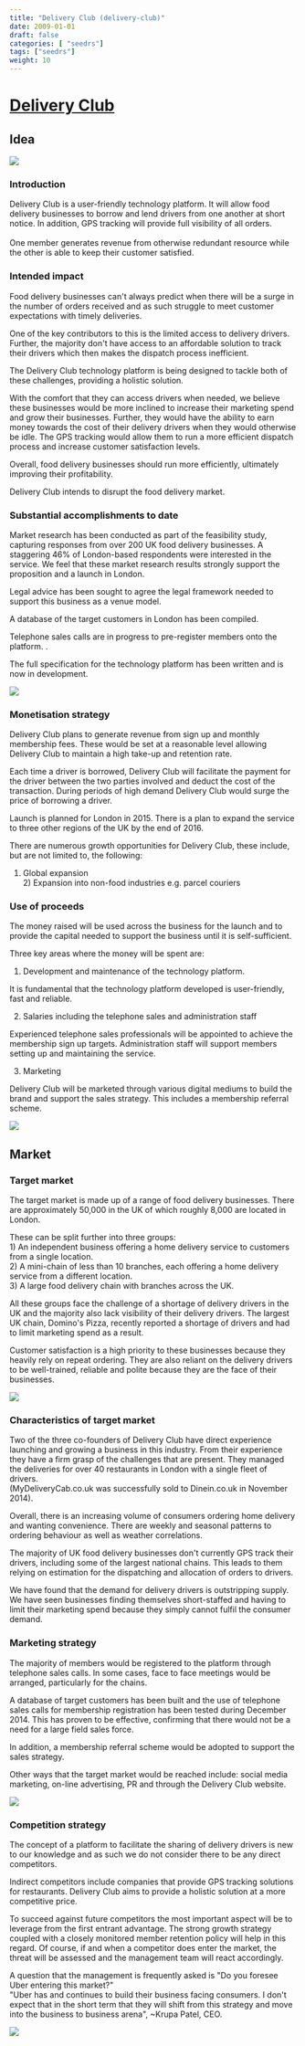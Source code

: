 ```yaml
---
title: "Delivery Club (delivery-club)"
date: 2009-01-01
draft: false
categories: [ "seedrs"]
tags: ["seedrs"]
weight: 10
---
```


# [Delivery Club](https://www.seedrs.com/delivery-club)

## Idea

![](/img/seedrs/uploads/startup/section_image/image/3085/7jut2vor1nimlqx0ggof8lc3b34hsg0/01._Logo.png?w=600&fit=clip&s=469ba63d8c2fc4e9893655ae01e3b7a2)

### Introduction

Delivery Club is a user-friendly technology platform. It will allow food delivery businesses to borrow and lend drivers from one another at short notice. In addition, GPS tracking will provide full visibility of all orders. <br> <br>One member generates revenue from otherwise redundant resource while the other is able to keep their customer satisfied.

### Intended impact

Food delivery businesses can't always predict when there will be a surge in the number of orders received and as such struggle to meet customer expectations with timely deliveries.

One of the key contributors to this is the limited access to delivery drivers. Further, the majority don't have access to an affordable solution to track their drivers which then makes the dispatch process inefficient.

The Delivery Club technology platform is being designed to tackle both of these challenges, providing a holistic solution.

With the comfort that they can access drivers when needed, we believe these businesses would be more inclined to increase their marketing spend and grow their businesses. Further, they would have the ability to earn money towards the cost of their delivery drivers when they would otherwise be idle. The GPS tracking would allow them to run a more efficient dispatch process and increase customer satisfaction levels.

Overall, food delivery businesses should run more efficiently, ultimately improving their profitability.

Delivery Club intends to disrupt the food delivery market.

### Substantial accomplishments to date

Market research has been conducted as part of the feasibility study, capturing responses from over 200 UK food delivery businesses. A staggering 46% of London-based respondents were interested in the service. We feel that these market research results strongly support the proposition and a launch in London.

Legal advice has been sought to agree the legal framework needed to support this business as a venue model.

A database of the target customers in London has been compiled.

Telephone sales calls are in progress to pre-register members onto the platform. .

The full specification for the technology platform has been written and is now in development.

![](/img/seedrs/uploads/startup/section_image/image/3086/oq2uyrfag0vliqwm698kovestygb6u8/02._Progress_so_far.png?rect=8%2C8%2C482%2C292&w=600&fit=clip&s=cf5bb8965ff6cf2811fe504875c12543)

### Monetisation strategy

Delivery Club plans to generate revenue from sign up and monthly membership fees. These would be set at a reasonable level allowing Delivery Club to maintain a high take-up and retention rate.

Each time a driver is borrowed, Delivery Club will facilitate the payment for the driver between the two parties involved and deduct the cost of the transaction. During periods of high demand Delivery Club would surge the price of borrowing a driver.

Launch is planned for London in 2015. There is a plan to expand the service to three other regions of the UK by the end of 2016.

There are numerous growth opportunities for Delivery Club, these include, but are not limited to, the following:

1) Global expansion <br>2) Expansion into non-food industries e.g. parcel couriers

### Use of proceeds

The money raised will be used across the business for the launch and to provide the capital needed to support the business until it is self-sufficient.

Three key areas where the money will be spent are:

1) Development and maintenance of the technology platform.

It is fundamental that the technology platform developed is user-friendly, fast and reliable.

2) Salaries including the telephone sales and administration staff

Experienced telephone sales professionals will be appointed to achieve the membership sign up targets. Administration staff will support members setting up and maintaining the service.

3) Marketing

Delivery Club will be marketed through various digital mediums to build the brand and support the sales strategy. This includes a membership referral scheme.

![](/img/seedrs/uploads/startup/section_image/image/3087/l84aulbb2fov0pbifu5h44ajvsxjlgc/03._Use_of_Investment.png?w=600&fit=clip&s=9f46432003c113e75c19042c2d61ec79)

## Market

### Target market

The target market is made up of a range of food delivery businesses. There are approximately 50,000 in the UK of which roughly 8,000 are located in London.

These can be split further into three groups: <br>1) An independent business offering a home delivery service to customers from a single location. <br>2) A mini-chain of less than 10 branches, each offering a home delivery service from a different location. <br>3) A large food delivery chain with branches across the UK.

All these groups face the challenge of a shortage of delivery drivers in the UK and the majority also lack visibility of their delivery drivers. The largest UK chain, Domino's Pizza, recently reported a shortage of drivers and had to limit marketing spend as a result.

Customer satisfaction is a high priority to these businesses because they heavily rely on repeat ordering. They are also reliant on the delivery drivers to be well-trained, reliable and polite because they are the face of their businesses.

![](/img/seedrs/uploads/startup/section_image/image/3090/c3m8pkclp1l6om1qdm7niij6bhzvzao/06._Dominos_Quote.png?w=600&fit=clip&s=000c6862c69d04d9767e095f6db41448)

### Characteristics of target market

Two of the three co-founders of Delivery Club have direct experience launching and growing a business in this industry. From their experience they have a firm grasp of the challenges that are present. They managed the deliveries for over 40 restaurants in London with a single fleet of drivers. <br>(MyDeliveryCab.co.uk was successfully sold to Dinein.co.uk in November 2014).

Overall, there is an increasing volume of consumers ordering home delivery and wanting convenience. There are weekly and seasonal patterns to ordering behaviour as well as weather correlations.

The majority of UK food delivery businesses don't currently GPS track their drivers, including some of the largest national chains. This leads to them relying on estimation for the dispatching and allocation of orders to drivers.

We have found that the demand for delivery drivers is outstripping supply. We have seen businesses finding themselves short-staffed and having to limit their marketing spend because they simply cannot fulfil the consumer demand.

### Marketing strategy

The majority of members would be registered to the platform through telephone sales calls. In some cases, face to face meetings would be arranged, particularly for the chains.

A database of target customers has been built and the use of telephone sales calls for membership registration has been tested during December 2014. This has proven to be effective, confirming that there would not be a need for a large field sales force.

In addition, a membership referral scheme would be adopted to support the sales strategy.

Other ways that the target market would be reached include: social media marketing, on-line advertising, PR and through the Delivery Club website.

![](/img/seedrs/uploads/startup/section_image/image/3089/gfsp8j5wry2sr6a1mpwk2u61foqver4/05._Marketing_Strategy.png?w=600&fit=clip&s=5a985f522f433f04eed4ab98d107e5ff)

### Competition strategy

The concept of a platform to facilitate the sharing of delivery drivers is new to our knowledge and as such we do not consider there to be any direct competitors.

Indirect competitors include companies that provide GPS tracking solutions for restaurants. Delivery Club aims to provide a holistic solution at a more competitive price.

To succeed against future competitors the most important aspect will be to leverage from the first entrant advantage. The strong growth strategy coupled with a closely monitored member retention policy will help in this regard. Of course, if and when a competitor does enter the market, the threat will be assessed and the management team will react accordingly.

A question that the management is frequently asked is "Do you foresee Uber entering this market?" <br>"Uber has and continues to build their business facing consumers. I don't expect that in the short term that they will shift from this strategy and move into the business to business arena", ~Krupa Patel, CEO.

![](/img/seedrs/uploads/startup/section_image/image/3091/nkacfcphp0gx7klacrxu1qlz51hl7mj/04._Competitive_strategy.png?w=600&fit=clip&s=a81437ffcc306275cf50512078ddfeaf)

